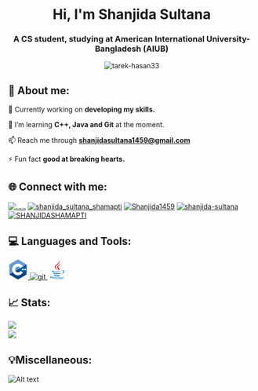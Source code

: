 
<h1 align="center">Hi, I'm Shanjida Sultana</h1>
<h3 align="center">A CS student, studying at American International University-Bangladesh (AIUB)</h3>

<p align="center"> <img src="https://komarev.com/ghpvc/?username=tarek-hasan33&label=Profile%20views&color=0e75b6&style=flat" alt="tarek-hasan33" /> </p>


## 💫 About me:
🔭 Currently working on **developing my skills.**

🌱 I’m learning **C++, Java and Git** at the moment.

📫 Reach me through **shanjidasultana1459@gmail.com**

⚡ Fun fact **good at breaking hearts.**

## 🌐 Connect with me:
<p align="left">
<a href="https://fb.com/...." target="blank"><img align="center" src="https://img.shields.io/badge/Facebook-1877F2?style=for-the-badge&logo=facebook&logoColor=white" alt="....." height="30" width="120" /></a>
<a href="https://instagram.com/shanjida_sultana_shamapti" target="blank"><img align="center" src="https://img.shields.io/badge/Instagram-E4405F?style=for-the-badge&logo=instagram&logoColor=white" alt="shanjida_sultana_shamapti" height="30" width="120" /></a>
<a href="https://twitter.com/Shanjida1459" target="blank"><img align="center" src="https://img.shields.io/badge/Twitter-1DA1F2?style=for-the-badge&logo=twitter&logoColor=white" alt="Shanjida1459" height="30" width="120" /></a>
<a href="https://linkedin.com/in/shanjida-sultana" target="blank"><img align="center" src="https://img.shields.io/badge/LinkedIn-0077B5?style=for-the-badge&logo=linkedin&logoColor=white" alt="shanjida-sultana" height="30" width="120" /></a>
<a href="https://codeforces.com/profile/SHANJIDASHAMAPTI" target="blank"><img align="center" src="https://img.shields.io/badge/Codeforces-445f9d?style=for-the-badge&logo=Codeforces&logoColor=white" alt="SHANJIDASHAMAPTI" height="30" width="120" /></a>
</p>

## 💻 Languages and Tools:
<p align="left"> <a href="https://www.w3schools.com/cpp/" target="_blank" rel="noreferrer"> <img src="https://raw.githubusercontent.com/devicons/devicon/master/icons/cplusplus/cplusplus-original.svg" alt="cplusplus" width="40" height="40"/> </a> <a href="https://git-scm.com/" target="_blank" rel="noreferrer"> <img src="https://www.vectorlogo.zone/logos/git-scm/git-scm-icon.svg" alt="git" width="40" height="40"/> </a> <a href="https://www.java.com" target="_blank" rel="noreferrer"> <img src="https://raw.githubusercontent.com/devicons/devicon/master/icons/java/java-original.svg" alt="java" width="40" height="40"/> </a> </p>


## 📈 Stats:
![](https://github-readme-stats.vercel.app/api/top-langs/?username=Shamapti&theme=synthwave&hide_border=false&include_all_commits=true&count_private=false&layout=compact)<br/>
![](https://github-readme-stats.vercel.app/api?username=Shamapti&theme=synthwave&hide_border=false&include_all_commits=true&count_private=false)<br/>


## 💡Miscellaneous:
![Alt text](https://spotify-recently-played-readme.vercel.app/api?user=w6gvw5bdsvbmdb09qe133d9pv&count=1)


